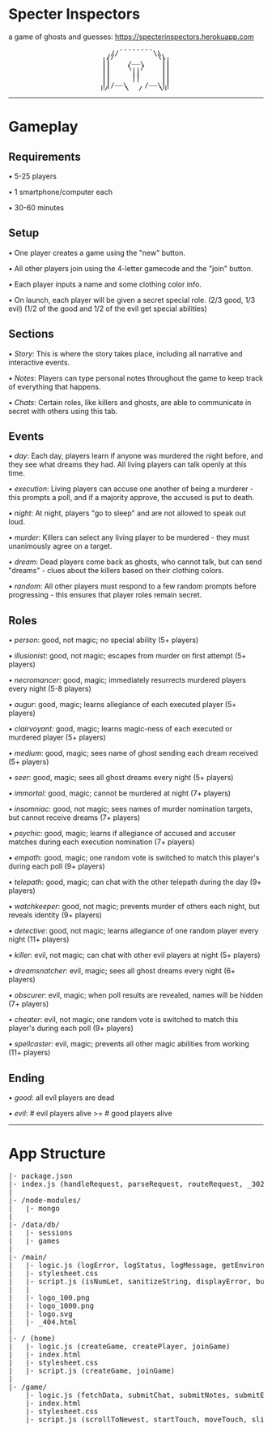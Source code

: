# Specter Inspectors

a game of ghosts and guesses: https://specterinspectors.herokuapp.com

<pre style='line-height: 0.5; text-align: center'>
      --------      
    //        \\    
   //          \\   
  ||     __     ||  
  ||    /  \    ||  
  ||    \  /    ||  
  ||     ||     ||  
  ||     ||     ||  
  ||     ||     ||  
  || __      __ ||  
  ||/  \    /  \||  
  |/    \__/    \|   
</pre>
<hr>

# Gameplay


## Requirements

• 5-25 players

• 1 smartphone/computer each

• 30-60 minutes



## Setup

• One player creates a game using the "new" button.

• All other players join using the 4-letter gamecode and the "join" button.

• Each player inputs a name and some clothing color info.

• On launch, each player will be given a secret special role. (2/3 good, 1/3 evil) (1/2 of the good and 1/2 of the evil get special abilities) 



## Sections

• *Story*: This is where the story takes place, including all narrative and interactive events.

• *Notes*: Players can type personal notes throughout the game to keep track of everything that happens.

• *Chats*: Certain roles, like killers and ghosts, are able to communicate in secret with others using this tab.



## Events

• *day*: Each day, players learn if anyone was murdered the night before, and they see what dreams they had. All living players can talk openly at this time.

• *execution*: Living players can accuse one another of being a murderer - this prompts a poll, and if a majority approve, the accused is put to death.

• *night*: At night, players "go to sleep" and are not allowed to speak out loud.

• *murder*: Killers can select any living player to be murdered - they must unanimously agree on a target.

• *dream*: Dead players come back as ghosts, who cannot talk, but can send "dreams" - clues about the killers based on their clothing colors.

• *random*: All other players must respond to a few random prompts before progressing - this ensures that player roles remain secret.



## Roles

• *person*: good, not magic; no special ability (5+ players)

• *illusionist*: good, not magic; escapes from murder on first attempt (5+ players)

• *necromancer*: good, magic; immediately resurrects murdered players every night (5-8 players)

• *augur*: good, magic; learns allegiance of each executed player (5+ players)

• *clairvoyant*: good, magic; learns magic-ness of each executed or murdered player (5+ players)

• *medium*: good, magic; sees name of ghost sending each dream received (5+ players)

• *seer*: good, magic; sees all ghost dreams every night (5+ players)

• *immortal*: good, magic; cannot be murdered at night (7+ players)

• *insomniac*: good, not magic; sees names of murder nomination targets, but cannot receive dreams (7+ players)

• *psychic*: good, magic; learns if allegiance of accused and accuser matches during each execution nomination (7+ players)

• *empath*: good, magic; one random vote is switched to match this player's during each poll (9+ players)

• *telepath*: good, magic; can chat with the other telepath during the day (9+ players)

• *watchkeeper*: good, not magic; prevents murder of others each night, but reveals identity (9+ players)

• *detective*: good, not magic; learns allegiance of one random player every night (11+ players)


• *killer*: evil, not magic; can chat with other evil players at night (5+ players)

• *dreamsnatcher*: evil, magic; sees all ghost dreams every night (6+ players)

• *obscurer*: evil, magic; when poll results are revealed, names will be hidden (7+ players)

• *cheater*: evil, not magic; one random vote is switched to match this player's during each poll (9+ players)

• *spellcaster*: evil, magic; prevents all other magic abilities from working (11+ players)



## Ending

• *good*: all evil players are dead

• *evil*: # evil players alive >= # good players alive



<hr>

# App Structure

<pre>
|- package.json
|- index.js (handleRequest, parseRequest, routeRequest, _302, _403, _404)
|
|- /node-modules/
|   |- mongo
|
|- /data/db/
|   |- sessions
|   |- games
|
|- /main/
|   |- logic.js (logError, logStatus, logMessage, getEnvironment, getAsset, isReserved, isNumLet, isBot, renderHTML, generateRandom, chooseRandom, locateIP, sanitizeString, determineSession, retrieveData, storeData)
|   |- stylesheet.css
|   |- script.js (isNumLet, sanitizeString, displayError, buildGhosts, animateGhosts, sendPost)
|   |
|   |- logo_100.png
|   |- logo_1000.png
|   |- logo.svg
|   |- _404.html
|
|- / (home)
|   |- logic.js (createGame, createPlayer, joinGame)
|   |- index.html
|   |- stylesheet.css
|   |- script.js (createGame, joinGame)
|
|- /game/
    |- logic.js (fetchData, submitChat, submitNotes, submitEvent, createStaticEvent, createActionEvent, createQueueEvent, getRoleDescription, checkQueue, setupPlayer, launchGame, createDay, createNight, executePlayer, murderPlayer, setupDream, setupRandom)
    |- index.html
    |- stylesheet.css
    |- script.js (scrollToNewest, startTouch, moveTouch, slideContainer, submitNotes, submitChat, submitEvent, buildChat, buildEvent, disableEvent, enableEvent, fetchData)
</pre>
